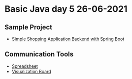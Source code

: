 # Basic Java day 5 26-06-2021

## Sample Project

- [Simple Shopping Application Backend with Spring Boot](https://github.com/bomb0069/simple-shopping-cart-with-spring)

## Communication Tools

- [Spreadsheet](https://docs.google.com/spreadsheets/d/1xLH5DmT7eLNHRi1KSXU4W1kITtMR6RdgJKuZ-Kni1s8/edit?usp=sharing)
- [Visualization Board](https://miro.com/app/board/o9J_l9TVSfw=/)
